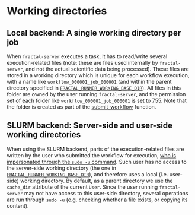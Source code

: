 # Working directories

## Local backend: A single working directory per job

When `fractal-server` executes a task, it has to read/write several
execution-related files (note: these are files used internally by
`fractal-server`, and not the actual scientific data being processed). These
files are stored in a working directory which is unique for each workflow
execution, with a name like `workflow_000001_job_000001` (and within the parent
directory specified in
[`FRACTAL_RUNNER_WORKING_BASE_DIR`](../../../configuration/#fractal_server.config.Settings.FRACTAL_RUNNER_WORKING_BASE_DIR)).
All files in this folder are owned by the user running `fractal-server`, and
the permission set of each folder like `workflow_000001_job_000001` is set to
755.  Note that the folder is created as part of the
[submit_workflow](../../../reference/fractal_server/app/runner/#fractal_server.app.runner.submit_workflow)
function.

## SLURM backend: Server-side and user-side working directories

When using the SLURM backend, parts of the execution-related files are written
by the user who submitted the workflow for execution, [who is impersonated
through the `sudo -u` command](../slurm/#user-impersonation).
Such user has no access to the server-side working directory (the one in
[`FRACTAL_RUNNER_WORKING_BASE_DIR`](../../../configuration/#fractal_server.config.Settings.FRACTAL_RUNNER_WORKING_BASE_DIR)),
and therefore uses a local (i.e. user-side) working directory. By default, as a
parent directory we use the `cache_dir` attribute of the current `User`.
Since the user running `fractal-server` may not have access to this user-side
directory, several operations are run through `sudo -u` (e.g. checking whether
a file exists, or copying its content).
